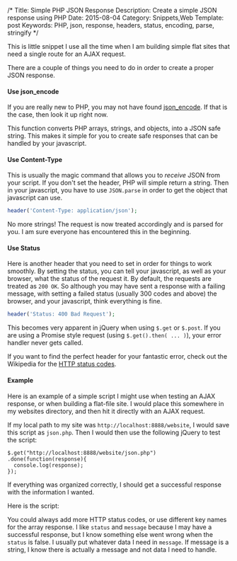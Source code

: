 /*
Title: Simple PHP JSON Response
Description: Create a simple JSON response using PHP
Date: 2015-08-04
Category: Snippets,Web
Template: post
Keywords: PHP, json, response, headers, status, encoding, parse, stringify
*/

This is little snippet I use all the time when I am building simple flat sites that need a single route for an AJAX request.

There are a couple of things you need to do in order to create a proper JSON response.

#### Use json_encode

If you are really new to PHP, you may not have found [json_encode](http://php.net/manual/en/function.json-encode.php#refsect1-function.json-encode-examples). If that is the case, then look it up right now.

This function converts PHP arrays, strings, and objects, into a JSON safe string. This makes it simple for you to create safe responses that can be handled by your javascript.

#### Use Content-Type

This is usually the magic command that allows you to *receive* JSON from your script. If you don't set the header, PHP will simple return a string. Then in your javascript, you have to use `JSON.parse` in order to get the object that javascript can use.

```php
header('Content-Type: application/json');
```

No more strings! The request is now treated accordingly and is parsed for you. I am sure everyone has encountered this in the beginning.

#### Use Status

Here is another header that you need to set in order for things to work smoothly. By setting the status, you can tell your javascript, as well as your browser, what the status of the request it. By default, the requests are treated as `200 OK`. So although you may have sent a response with a failing message, with setting a failed status (usually 300 codes and above) the browser, and your javascript, think everything is fine.

```php
header('Status: 400 Bad Request');
```

This becomes very apparent in jQuery when using `$.get` or `$.post`. If you are using a Promise style request (using `$.get().then( ... )`), your error handler never gets called.

If you want to find the perfect header for your fantastic error, check out the Wikipedia for the [HTTP status codes](https://en.wikipedia.org/wiki/List_of_HTTP_status_codes).

#### Example

Here is an example of a simple script I might use when testing an AJAX response, or when building a flat-file site. I would place this somewhere in my websites directory, and then hit it directly with an AJAX request.

If my local path to my site was `http://localhost:8888/website`, I would save this script as `json.php`. Then I would then use the following jQuery to test the script:

```
$.get("http://localhost:8888/website/json.php")
.done(function(response){
  console.log(response);
});
```

If everything was organized correctly, I should get a successful response with the information I wanted.

Here is the script:

<script src="https://gist.github.com/james2doyle/33794328675a6c88edd6.js"></script>

You could always add more HTTP status codes, or use different key names for the array response. I like `status` and `message` because I may have a successful response, but I know something else went wrong when the `status` is false. I usually put whatever data I need in `message`. If message is a string, I know there is actually a message and not data I need to handle.